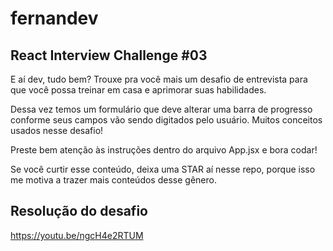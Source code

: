 # fernandev

## React Interview Challenge #03

E aí dev, tudo bem? Trouxe pra você mais um desafio de entrevista para que você possa treinar em casa e aprimorar suas habilidades.

Dessa vez temos um formulário que deve alterar uma barra de progresso conforme seus campos vão sendo digitados pelo usuário. Muitos conceitos usados nesse desafio!

Preste bem atenção às instruções dentro do arquivo App.jsx e bora codar!

Se você curtir esse conteúdo, deixa uma STAR aí nesse repo, porque isso me motiva a trazer mais conteúdos desse gênero.

## Resolução do desafio

https://youtu.be/ngcH4e2RTUM
